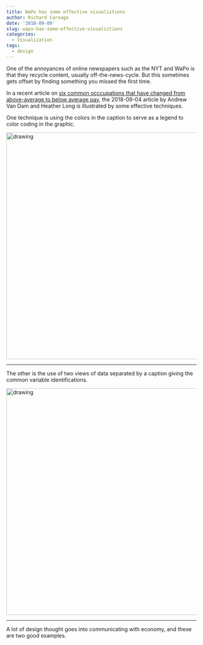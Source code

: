 ```yaml
---
title: WaPo has some effective visualiztions
author: Richard Careaga
date: '2018-09-09'
slug: wapo-has-some-effective-visualiztions
categories:
  - Visualization
tags:
  - design
---
```

One of the annoyances of online newspapers such as the NYT and WaPo is that they recycle content, usually off-the-news-cycle. But this sometimes gets offset by finding something you missed the first time.

In a recent article on [six common occcupations that have changed from above-average to below average pay](https://wapo.st/2NwrDBw), the 2018-09-04 article by  Andrew Van Dam and
Heather Long is illustrated by some effective techniques.

One technique is using the colors in the caption to serve as a legend to color coding in the graphic.


<img src="https://wapo.st/2Ns8wbQ" alt="drawing" width="600"/>

___

The other is the use of two views of data separated by a caption giving the common variable identifications.

<img src="https://wapo.st/2NxkdOo" alt="drawing" width="600"/>

___

A lot of design thought goes into communicating with economy, and these are two good examples.

